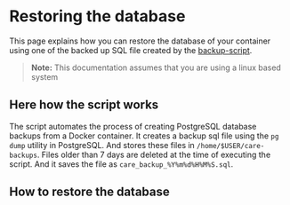 # Restoring the database
This page explains how you can restore the database of your container using one of 
the backed up SQL file created by the [backup-script](https://github.com/dumbstertruck3/care/blob/docker_backup/scripts/backup.sh).
> **Note:** This documentation assumes that you are using a linux based system
## Here how the script works
The script automates the process of creating PostgreSQL database backups from
a Docker container. It creates a backup sql file using the `pg dump` utility in PostgreSQL.
And stores these files in `/home/$USER/care-backups`. Files older than 7 days are deleted at
the time of executing the script. And it saves the file as `care_backup_%Y%m%d%H%M%S.sql`.

## How to restore the database
